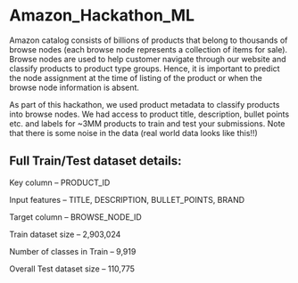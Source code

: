 # Amazon_Hackathon_ML

Amazon catalog consists of billions of products that belong to thousands of browse nodes (each browse node represents a collection of items for sale). Browse nodes are used to help customer navigate through our website and classify products to product type groups. Hence, it is important to predict the node assignment at the time of listing of the product or when the browse node information is absent.

As part of this hackathon, we used product metadata to classify products into browse nodes. We had access to product title, description, bullet points etc. and labels for ~3MM products to train and test your submissions. Note that there is some noise in the data (real world data looks like this!!)


## Full Train/Test dataset details:
Key column – PRODUCT_ID

Input features – TITLE, DESCRIPTION, BULLET_POINTS, BRAND

Target column – BROWSE_NODE_ID

Train dataset size – 2,903,024

Number of classes in Train – 9,919

Overall Test dataset size – 110,775
